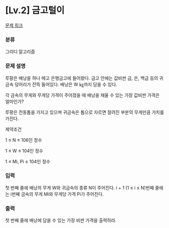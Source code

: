 # [Lv.2] 금고털이

[문제 링크](https://softeer.ai/practice/6288) 

### 분류

그리디 알고리즘

### 문제 설명

<p>
  루팡은 배낭을 하나 메고 은행금고에 들어왔다. 금고 안에는 값비싼 금, 은, 백금 등의 귀금속 덩어리가 잔뜩 들어있다. 배낭은 W ㎏까지 담을 수 있다.



각 금속의 무게와 무게당 가격이 주어졌을 때 배낭을 채울 수 있는 가장 값비싼 가격은 얼마인가?



루팡은 전동톱을 가지고 있으며 귀금속은 톱으로 자르면 잘려진 부분의 무게만큼 가치를 가진다.

제약조건

1 ≤ N ≤ 106인 정수

1 ≤ W ≤ 104인 정수

1 ≤ Mi, Pi ≤ 104인 정수
</p>

### 입력 

<p>
  첫 번째 줄에 배낭의 무게 W와 귀금속의 종류 N이 주어진다. i + 1 (1 ≤ i ≤ N)번째 줄에는 i번째 금속의 무게 Mi와 무게당 가격 Pi가 주어진다.
</p>

### 출력 

<p>
  첫 번째 줄에 배낭에 담을 수 있는 가장 비싼 가격을 출력하라.
</p>
